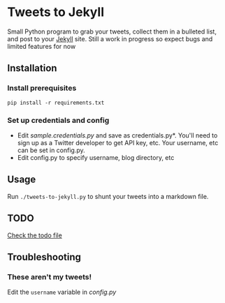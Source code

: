 # Tweets to Jekyll

Small Python program to grab your tweets, collect them in a bulleted list, and post to your [Jekyll](https://jekyllrb.com/) site. Still a work in progress so expect bugs and limited features for now

## Installation

### Install prerequisites

```
pip install -r requirements.txt
```

### Set up credentials and config

* Edit *sample.credentials.py* and save as credentials.py*. You'll need to sign up as a Twitter developer to get API key, etc. Your username, etc can be set in config.py.
* Edit config.py to specify username, blog directory, etc

## Usage

Run `./tweets-to-jekyll.py` to shunt your tweets into a markdown file.

## TODO

[Check the todo file](TODO.md)

## Troubleshooting

### These aren't my tweets!

Edit the `username` variable in *config.py*
